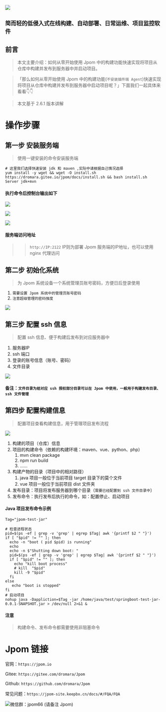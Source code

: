 ![](https://cdn.jsdelivr.net/gh/jiangzeyin/Jpom-site/images/jpom_logo.png)

##  `简而轻的低侵入式在线构建、自动部署、日常运维、项目监控软件`

## 前言

> 本文主要介绍：如何从零开始使用 Jpom 中的构建功能快速实现将项目从仓库中构建并发布到服务器中并启动项目。

> 「那么如何从零开始使用 Jpom 中的构建功能(`不安装插件端 Agent`)快速实现将项目从仓库中构建并发布到服务器中启动项目呢？」下面我们一起具体来看看👇👇

> 本文基于 2.6.1 版本讲解

# 操作步骤

## 第一步 安装服务端

> 使用一键安装的命令安装服务端

```
# 这里我们选择快速安装 jdk 和 maven ,实际中请根据自己情况选择
yum install -y wget && wget -O install.sh https://dromara.gitee.io/jpom/docs/install.sh && bash install.sh Server jdk+mvn
```

#### 执行命令后控制台输出如下

![](https://cdn.jsdelivr.net/gh/jiangzeyin/Jpom-site/tutorial/images/ssh_release2/setp1.1.png)

![](https://cdn.jsdelivr.net/gh/jiangzeyin/Jpom-site/tutorial/images/ssh_release2/setp1.2.png)

![](https://cdn.jsdelivr.net/gh/jiangzeyin/Jpom-site/tutorial/images/ssh_release2/setp1.3.png)


#### 服务端访问地址

>> `http://IP:2122`  IP则为部署 Jpom 服务端的IP地址，也可以使用 nginx 代理访问

## 第二步 初始化系统

> 为 Jpom 系统设备一个系统管理员账号密码，方便日后登录使用

1. `需要设置 Jpom 系统中的管理员账号密码`
2. `注意超级管理的密码强度`

![](https://cdn.jsdelivr.net/gh/jiangzeyin/Jpom-site/tutorial/images/ssh_release2/setp2.png)

## 第三步 配置 ssh 信息

> 配置 ssh 信息、便于构建后发布到对应服务器中

1. 服务器IP
2. ssh 端口
3. 登录的账号信息（账号、密码）
4. 文件目录

![](https://cdn.jsdelivr.net/gh/jiangzeyin/Jpom-site/tutorial/images/ssh_release2/setp3.png)

#### 备注：`文件目录为给对应 ssh 授权部分目录可以在 Jpom 中使用，一般用于构建发布目录、ssh 文件管理`

## 第四步 配置构建信息

> 配置项目查看构建信息，用于管理项目发布流程

![](https://cdn.jsdelivr.net/gh/jiangzeyin/Jpom-site/tutorial/images/ssh_release2/setp4.png)

1. 构建的项目（仓库）信息
2. 项目的构建命令（依赖的构建环境：maven、vue、python、php）
   1. mvn clean package
   2. npm run build
   3. ......
3. 构建产物的目录（项目中的相对路径）
   1. java 项目一般位于当前项目 target 目录下的莫个文件
   2. vue 项目一般位于当前项目 dist 文件夹
4. 发布目录：项目将发布服务器到哪个目录（`需要已经配置到 ssh 文件目录中`）
5. 发布命令：执行发布后执行的命令，如：配置停止、启动项目

#### Java 项目发布命令示例
```
Tag="jpom-test-jar"

# 检查进程状态
pid=$(ps -ef | grep -v 'grep' | egrep $Tag| awk '{printf $2 " "}')
if [ "$pid" != "" ]; then      
  echo -n "boot ( pid $pid) is running" 
  echo 
  echo -n $"Shutting down boot: "
  pid=$(ps -ef | grep -v 'grep' | egrep $Tag| awk '{printf $2 " "}')
  if [ "$pid" != "" ]; then
    echo "kill boot process"
    # kill  "$pid"
    kill -9 "$pid"
  fi
else 
   echo "boot is stopped" 
fi
# 启动项目
nohup java -Dappliction=$Tag -jar /home/java/test/springboot-test-jar-0.0.1-SNAPSHOT.jar > /dev/null 2>&1 &
```

#### 注意

> 构建命令、发布命令都需要使用非阻塞命令

# Jpom 链接

官网：`https://jpom.io`

Gitee: `https://gitee.com/dromara/Jpom`

Github: `https://github.com/dromara/Jpom`

常见问题：`https://jpom-site.keepbx.cn/docs/#/FQA/FQA`

 ![微信群：jpom66 (请备注 Jpom)](https://cdn.jsdelivr.net/gh/jiangzeyin/Jpom-site/images/wx_qrcode.jpg)
